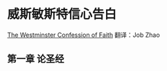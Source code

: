 # 威斯敏斯特信心告白
[The Westminster Confession of Faith](https://westminsterstandards.org/westminster-confession-of-faith/)
翻译：Job Zhao

## 第一章 论圣经




